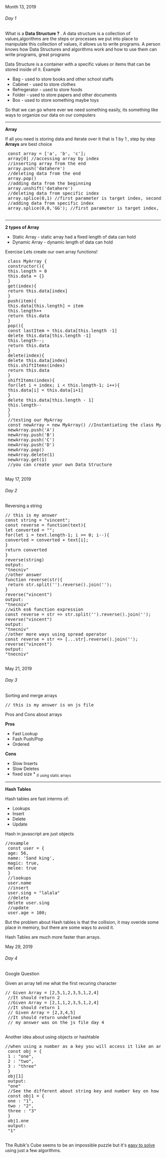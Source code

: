 <div>
<div>
<div>Month 13, 2019
<h6>Day 1</h6>
</div>
<p>What is a <strong>Data Structure ?</strong> . A data structure is a collection of values,algorithms are the steps or processes we put into place to manipulate this collection of values, it allows us to write programs. A person knows how Data Structures and algorithms work and how to use them can write programs, great programs</p>
<p>Data Structure is a container with a specific values or items that can be stored inside of it. Example</p>
<ul>
<li>Bag - used to store books and other school staffs</li>
<li>Cabinet - used to store clothes</li>
<li>Refregerator - used to store foods</li>
<li>Folder - used to store papers and other documents</li>
<li>Box - used to store something maybe toys</li>
</ul>
<p>So that we can go where ever we need something easily, its something like ways to organize our data on our computers</p>
<hr /><strong>Array</strong>
<p>If all you need is storing data and iterate over it that is 1 by 1 , step by step <strong>Arrays</strong> are best choice</p>
<pre> const array = ['a', 'b', 'c'];
 array[0] //accessing array by index
 //inserting array from the end
 array.push('datahere')
 //deleting data from the end
 array.pop()
 //adding data from the beginning
 array.unshift('datahere')
 //deleting data from specific index
 array.splice(0,1) //first parameter is target index, second is how many items to be deleted, third is the value wanted to be added
 //adding data from specific index
 array.splice(0,0,'GG'); //first parameter is target index, second is how many items to be deleted, third is the value wanted to be added
 </pre>
<hr /><strong>2 types of Array</strong>
<ul>
<li>Static Array - static array had a fixed length of data can hold</li>
<li>Dynamic Array - dynamic length of data can hold</li>
</ul>
<p>Exercise Lets create our own array functions!</p>
<pre> class MyArray {
 constructor(){
 this.length = 0
 this.data = {}
 }
 get(index){
 return this.data[index]
 }
 push(item){
 this.data[this.length] = item
 this.length++
 return this.data
 }
 pop(){
 const lastItem = this.data[this.length -1]
 delete this.data[this.length -1]
 this.length--;
 return this.data
 }
 delete(index){
 delete this.data[index]
 this.shiftItems(index)
 return this.data
 }
 shiftItems(index){
 for(let i = index; i &lt; this.length-1; i++){
 this.data[i] = this.data[i+1]
 }
 delete this.data[this.length - 1]
 this.length--
 }
 }
 //testing our MyArray
 const newArray = new MyArray() //Instantiating the class MyArray
 newArray.push('A')
 newArray.push('B')
 newArray.push('C')
 newArray.push('D')
 newArray.pop()
 newArray.delete(1)
 newArray.get(1)
 //you can create your own Data Structure
 </pre>
</div>
<div>
<div>May 17, 2019
<h6>Day 2</h6>
</div>
<p>Reversing a string</p>
<pre>// this is my answer
const string = "vincent";
const reverse = function(text){
let converted = "";
for(let i = text.length-1; i &gt;= 0; i--){
converted = converted + text[i];
}
return converted
}
reverse(string)
output:
"tnecniv"
//other answer
function reverse(str){
 return str.split('').reverse().join('');
}
reverse("vincent")
output:
"tnecniv"
//with es6 function expression
const reverse = str =&gt; str.split('').reverse().join('');
reverse("vincent")
output:
"tnecniv"
//other more ways using spread operator
const reverse = str =&gt; [...str].reverse().join('');
reverse("vincent")
output:
"tnecniv"
 </pre>
</div>
<div>
<div>May 21, 2019
<h6>Day 3</h6>
</div>
<p>Sorting and merge arrays</p>
<pre>// this is my answer is on js file
</pre>
<p>Pros and Cons about arrays</p>
<strong>Pros</strong>
<ul>
<li>Fast Lookup</li>
<li>Fash Push/Pop</li>
<li>Ordered</li>
</ul>
<strong>Cons</strong>
<ul>
<li>Slow Inserts</li>
<li>Slow Deletes</li>
<li>fixed size * <sub>if using static arrays</sub></li>
</ul>
<hr /><strong>Hash Tables</strong>
<p>Hash tables are fast interms of:</p>
<ul>
<li>Lookups</li>
<li>Insert</li>
<li>Delete</li>
<li>Update</li>
</ul>
<p>Hash in javascript are just objects</p>
<pre>//example
 const user = {
 age: 56,
 name: 'Sand king',
 magic: true,
 melee: true
 }
 //lookups
 user.name
 //insert
 user.sing = "lalala"
 //delete
 delete user.sing
 //update
 user.age = 100;
</pre>
<p>But the problem about Hash tables is that the collision, it may overide some place in memory, but there are some ways to avoid it.</p>
<p>Hash Tables are much more faster than arrays.</p>
</div>
<div>
<div>May 29, 2019
<h6>Day 4</h6>
</div>
<p>Google Question</p>
<p>Given an array tell me what the first recuring character</p>
<pre>// Given Array = [2,5,1,2,3,5,1,2,4]
 //It should return 2
 //Given Array = [2,1,1,2,3,5,1,2,4]
 //It should return 1
 // Given Array = [2,3,4,5]
 //It should return undefined
 // my answer was on the js file day 4
 </pre>
<p>Another idea about using objects or hashtable</p>
<pre>//when using a number as a key you will access it like an array
 const obj = {
 1 : "one",
 2 : "two",
 3 : "three"
 }
 obj[1]
 output:
 "one"
 //See the different about string key and number key on how to access them ?
 const obj1 = {
 one : "1",
 two : "2",
 three : "3"
 }
 obj1.one
 output:
 "1"
 </pre>
</div>
</div>
<p>The Rubik's Cube seems to be an impossible puzzle but it's <a href="https://ruwix.com/the-rubiks-cube/how-to-solve-the-rubiks-cube-beginners-method/" target="_blank" rel="nofollow noopener">easy to solve</a> using just a few algorithms.</p>

